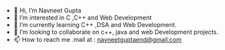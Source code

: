 - 👋 Hi, I’m Navneet Gupta
- 👀 I’m interested in C ,C++ and Web Development 
- 🌱 I’m currently learning C++ ,DSA and Web Development.
- 💞️ I’m looking to collaborate on c++, java and web Development projects. 
- 📫 How to reach me .mail at : navneetguptaend@gmail.com

<!---
Nav21000/Nav21000 is a ✨ special ✨ repository because its `README.md` (this file) appears on your GitHub profile.
You can click the Preview link to take a look at your changes.
--->
